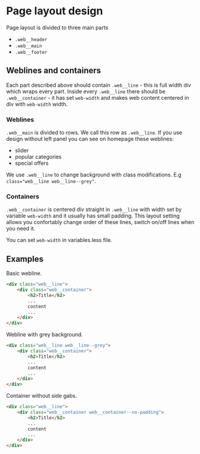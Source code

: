 # Page layout design
Page layout is divided to three main parts
- `.web__header`
- `.web__main`
- `.web__footer`

## Weblines and containers
Each part described above should contain `.web__line` - this is full width div which wraps every part.
Inside every `.web__line` there should be `.web__container` - it has set `web-width` and makes web content centered in div with `web-width` width.

### Weblines
`.web__main` is divided to rows. We call this row as `.web__line`. If you use design without left panel you can see on homepage these weblines:
- slider
- popular categories
- special offers

We use `.web__line` to change background with class modifications. E.g `class="web__line web__line--grey"`.

### Containers
`.web__container` is centered div straight in `.web__line` with width set by variable `web-width` and it usually has small padding. This layout setting allows you confortably change order of these lines, switch on/off lines when you need it.

You can set `web-width` in variables.less file.

## Examples
Basic webline.

```html
<div class="web__line">
    <div class="web__container">
        <h2>Title</h2>
        ...
        content
        ...
    </div>
</div>
```

Webline with grey background.

```html
<div class="web__line web__line--grey">
    <div class="web__container">
        <h2>Title</h2>
        ...
        content
        ...
    </div>
</div>
```

Container without side gabs.

```html
<div class="web__line">
    <div class="web__container web__container--no-padding">
        <h2>Title</h2>
        ...
        content
        ...
    </div>
</div>
```
